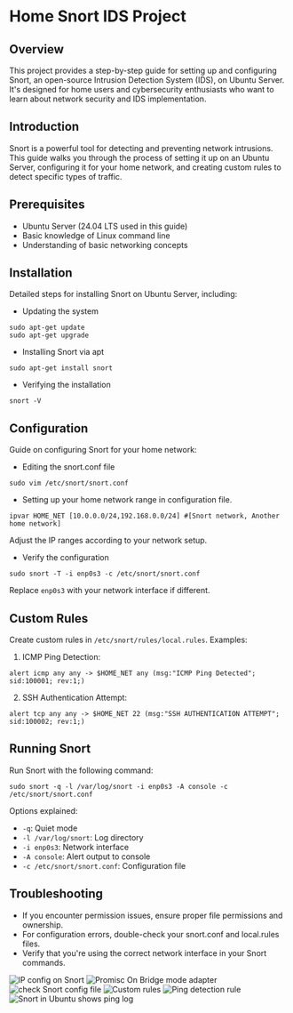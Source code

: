 # Home Snort IDS Project

## Overview
This project provides a step-by-step guide for setting up and configuring Snort, an open-source Intrusion Detection System (IDS), on Ubuntu Server. It's designed for home users and cybersecurity enthusiasts who want to learn about network security and IDS implementation.

## Introduction
Snort is a powerful tool for detecting and preventing network intrusions. This guide walks you through the process of setting it up on an Ubuntu Server, configuring it for your home network, and creating custom rules to detect specific types of traffic.

## Prerequisites
- Ubuntu Server (24.04 LTS used in this guide)
- Basic knowledge of Linux command line
- Understanding of basic networking concepts

## Installation
Detailed steps for installing Snort on Ubuntu Server, including:
- Updating the system

```
sudo apt-get update
sudo apt-get upgrade
```

- Installing Snort via apt
```
sudo apt-get install snort
```
- Verifying the installation
```
snort -V
```

## Configuration
Guide on configuring Snort for your home network:
- Editing the snort.conf file
```
sudo vim /etc/snort/snort.conf
```
- Setting up your home network range in configuration file. 
```
ipvar HOME_NET [10.0.0.0/24,192.168.0.0/24] #[Snort network, Another home network]
```
Adjust the IP ranges according to your network setup.

- Verify the configuration
```
sudo snort -T -i enp0s3 -c /etc/snort/snort.conf
```
Replace `enp0s3` with your network interface if different.

## Custom Rules
Create custom rules in `/etc/snort/rules/local.rules`. Examples:

1. ICMP Ping Detection:
```
alert icmp any any -> $HOME_NET any (msg:"ICMP Ping Detected"; sid:100001; rev:1;)
```
2. SSH Authentication Attempt:
```
alert tcp any any -> $HOME_NET 22 (msg:"SSH AUTHENTICATION ATTEMPT"; sid:100002; rev:1;)
```

## Running Snort
Run Snort with the following command:
```
sudo snort -q -l /var/log/snort -i enp0s3 -A console -c /etc/snort/snort.conf
```

Options explained:
- `-q`: Quiet mode
- `-l /var/log/snort`: Log directory
- `-i enp0s3`: Network interface
- `-A console`: Alert output to console
- `-c /etc/snort/snort.conf`: Configuration file

## Troubleshooting
- If you encounter permission issues, ensure proper file permissions and ownership.
- For configuration errors, double-check your snort.conf and local.rules files.
- Verify that you're using the correct network interface in your Snort commands.

![IP config on Snort](https://github.com/user-attachments/assets/bf93f296-7561-439a-a05f-3bf1e6e54048)
![Promisc On Bridge mode adapter](https://github.com/user-attachments/assets/76ea599b-85ab-470a-9ba4-1cb8b629a4d1)
![check Snort config file](https://github.com/user-attachments/assets/3cc05751-71a1-46af-8826-e2eb1bd36595)
![Custom rules](https://github.com/user-attachments/assets/bd7b7a9b-e4ba-4aa3-9b35-1b8a5d330de2)
![Ping detection rule](https://github.com/user-attachments/assets/8916dd52-1501-4a25-96f7-c8cccccbc909)
![Snort in Ubuntu shows ping log](https://github.com/user-attachments/assets/0c45c9c6-89d4-4676-9269-2243be4e02bf)





  
